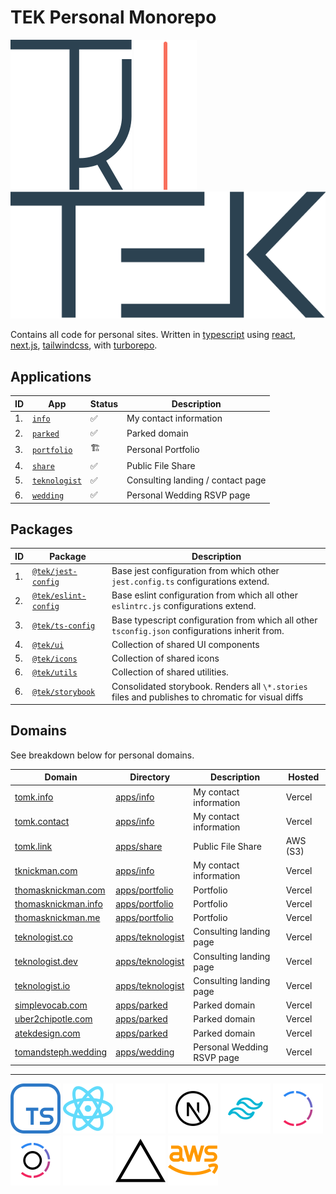 # TEK Personal Monorepo

[![thomasknickman](./assets/thomasknickman.svg)](https://www.tomk.info?ref=github_readme)
![thomasknickman](./assets/divider.svg)
[![teknologist](./assets/teknologist.svg)](https://www.teknologist.co?ref=github_readme)

Contains all code for personal sites.
Written in [typescript](https://www.typescriptlang.org) using [react](https://reactjs.org), [next.js](https://nextjs.org), [tailwindcss](https://tailwindcss.com), with [turborepo](https://turborepo.org).

## Applications

| ID  | App                               | Status | Description                       |
| --- | --------------------------------- | ------ | --------------------------------- |
| 1.  | [`info`](apps/info)               | ✅     | My contact information            |
| 2.  | [`parked`](apps/parked)           | ✅     | Parked domain                     |
| 3.  | [`portfolio`](apps/portfolio)     | 🏗      | Personal Portfolio                |
| 4.  | [`share`](apps/share)             | ✅     | Public File Share                 |
| 5.  | [`teknologist`](apps/teknologist) | ✅     | Consulting landing / contact page |
| 6.  | [`wedding`](apps/wedding)         | ✅     | Personal Wedding RSVP page        |

## Packages

| ID  | Package                                        | Description                                                                                        |
| --- | ---------------------------------------------- | -------------------------------------------------------------------------------------------------- |
| 1.  | [`@tek/jest-config`](packages/jest-config)     | Base jest configuration from which other `jest.config.ts` configurations extend.                   |
| 2.  | [`@tek/eslint-config`](packages/eslint-config) | Base eslint configuration from which all other `eslintrc.js` configurations extend.                |
| 3.  | [`@tek/ts-config`](packages/ts-config)         | Base typescript configuration from which all other `tsconfig.json` configurations inherit from.    |
| 4.  | [`@tek/ui`](packages/ui)                       | Collection of shared UI components                                                                 |
| 5.  | [`@tek/icons`](packages/icons)                 | Collection of shared icons                                                                         |
| 6.  | [`@tek/utils`](packages/utils)                 | Collection of shared utilities.                                                                    |
| 6.  | [`@tek/storybook`](packages/storybook)         | Consolidated storybook. Renders all `\*.stories` files and publishes to chromatic for visual diffs |

## Domains

See breakdown below for personal domains.

| Domain                                                 | Directory                            | Description                | Hosted   |
| ------------------------------------------------------ | ------------------------------------ | -------------------------- | -------- |
| [tomk.info](https://www.tomk.info)                     | [apps/info](apps/info)               | My contact information     | Vercel   |
| [tomk.contact](https://www.tomk.contact)               | [apps/info](apps/info)               | My contact information     | Vercel   |
| [tomk.link](https://www.tomk.link)                     | [apps/share](apps/share)             | Public File Share          | AWS (S3) |
| [tknickman.com](https://www.tknickman.com)             | [apps/info](apps/info)               | My contact information     | Vercel   |
| [thomasknickman.com](https://www.thomasknickman.com)   | [apps/portfolio](apps/portfolio)     | Portfolio                  | Vercel   |
| [thomasknickman.info](https://www.thomasknickman.info) | [apps/portfolio](apps/portfolio)     | Portfolio                  | Vercel   |
| [thomasknickman.me](https://www.thomasknickman.me)     | [apps/portfolio](apps/portfolio)     | Portfolio                  | Vercel   |
| [teknologist.co](https://www.teknologist.co)           | [apps/teknologist](apps/teknologist) | Consulting landing page    | Vercel   |
| [teknologist.dev](https://www.teknologist.dev)         | [apps/teknologist](apps/teknologist) | Consulting landing page    | Vercel   |
| [teknologist.io](https://www.teknologist.io)           | [apps/teknologist](apps/teknologist) | Consulting landing page    | Vercel   |
| [simplevocab.com](https://www.simplevocab.com)         | [apps/parked](apps/parked)           | Parked domain              | Vercel   |
| [uber2chipotle.com](https://www.uber2chipotle.com)     | [apps/parked](apps/parked)           | Parked domain              | Vercel   |
| [atekdesign.com](https://www.atekdesign.com)           | [apps/parked](apps/parked)           | Parked domain              | Vercel   |
| [tomandsteph.wedding](https://www.tomandsteph.weddin)  | [apps/wedding](apps/wedding)         | Personal Wedding RSVP page | Vercel   |

---

[![typescript](./assets/typescript.svg)](https://www.typescript.org)
[![react](./assets/react.svg)](https://www.react.org)
[![next.js](./assets/dark/next.svg)](https://www.nextjs.org#gh-dark-mode-only)
[![next.js](./assets/light/next.svg)](https://www.nextjs.org#gh-light-mode-only)
[![tailwindcss](./assets/tailwindcss.svg)](https://tailwindcss.com)
[![turborepo](./assets/dark/turborepo.svg)](https://www.turborepo.org#gh-dark-mode-only)
[![turborepo](./assets/light/turborepo.svg)](https://www.turborepo.org#gh-light-mode-only)
[![vercel](./assets/dark/vercel.svg)](https://www.vercel.com#gh-dark-mode-only)
[![vercel](./assets/light/vercel.svg)](https://www.vercel.com#gh-light-mode-only)
[![aws](./assets/aws.svg)](https://www.aws.com)
